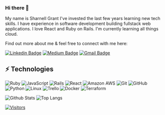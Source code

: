 ### Hi there 👋

<!-- Introduce yourself and give a brief introduction about yourself here.  Also include what tech you're interested in and what you are currently learning -->

My name is Sharnell Grant I've invested the last few years learning new tech skills. I have experience in software development building fullstack web applications.  I love React and Ruby on Rails. I'm currently learning all things cloud.  

Find out more about me & feel free to connect with me here:

<!-- Replace the fields below with the information requested. Remember to remove the encapsulating <> characters. For spaces in names, use %20 (e.g. Broadus%20Palmer) -->

[![Linkedin Badge](https://img.shields.io/badge/-Sharnell%20Grant-blue?style=flat-square&logo=Linkedin&logoColor=white&link=https://www.linkedin.com/in/sharnell-grant/)](https://www.linkedin.com/in/sharnell-grant/)
[![Medium Badge](https://img.shields.io/badge/Sharnell%20Grant-12100E?style=flat-square&logo=medium&logoColor=white&link=https://medium.com/@sharnellgrant/)](https://medium.com/@sharnellgrant/)
[![Gmail Badge](https://img.shields.io/badge/-Broadus@Levelupintech.com-c14438?style=flat-square&logo=Gmail&logoColor=white&link=mailto:Broadus@Levelupintech.com)](mailto:Broadus@Levelupintech.com)

## ⚡ Technologies

<!-- Check out the Badges folder for more badges -->
![Ruby](https://img.shields.io/badge/ruby-%23CC342D.svg?style=for-the-badge&logo=ruby&logoColor=white)
![JavaScript](https://img.shields.io/badge/javascript-%23323330.svg?style=for-the-badge&logo=javascript&logoColor=%23F7DF1E)
![Rails](https://img.shields.io/badge/rails-%23CC0000.svg?style=for-the-badge&logo=ruby-on-rails&logoColor=white)
![React](https://img.shields.io/badge/react-%2320232a.svg?style=for-the-badge&logo=react&logoColor=%2361DAFB)
![Amazon AWS](https://img.shields.io/badge/Amazon%20AWS-232F3E?style=flat-square&logo=amazon-aws)
![Git](https://img.shields.io/badge/-Git-black?style=flat-square&logo=git)
![GitHub](https://img.shields.io/badge/-GitHub-181717?style=flat-square&logo=github)
![Python](https://img.shields.io/badge/-Python-black?style=flat-square&logo=Python)
![Linux](https://img.shields.io/badge/Linux-FCC624?style=flat-square&logo=linux&logoColor=black)
![Trello](https://img.shields.io/badge/Trello-%23026AA7.svg?style=flat-square&logo=Trello&logoColor=white)
![Docker](https://img.shields.io/badge/docker-%230db7ed.svg?style=for-the-badge&logo=docker&logoColor=white)
![Terraform](https://img.shields.io/badge/terraform-%235835CC.svg?style=for-the-badge&logo=terraform&logoColor=white)

<!-- Replace the fields below with the information requested. Remember to remove the encapsulating <> characters. -->

![Github Stats](https://github-readme-stats.vercel.app/api?username=sgrant0225&count_private=true&show_icons=true&include_all_commits=true)
![Top Langs](https://github-readme-stats.vercel.app/api/top-langs/?username=sgrant0225&hide=TeX&layout=compact)


[![Visitors](https://api.visitorbadge.io/api/visitors?path=sgrant0225%2Fsgrant0225&label=VISITORS&countColor=%23263759)](https://visitorbadge.io/status?path=sgrant0225%2Fsgrant0225)
